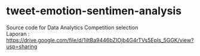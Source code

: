 # tweet-emotion-sentimen-analysis
Source code for Data Analytics Competition selection <br>
Laporan : https://drive.google.com/file/d/1iltBa9446bZIOjb4G4rTVs5EpIs_5GGK/view?usp=sharing
